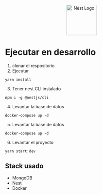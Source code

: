 <p align="center">
  <a href="http://nestjs.com/" target="blank"><img src="https://nestjs.com/img/logo-small.svg" width="100" alt="Nest Logo" /></a>
</p>

# Ejecutar en desarrollo
1. clonar el respositorio
2. Ejecutar

```
yarn install
```
3. Tener nest CLI instalado
```
npm i -g @nestjs/cli
```
4. Levantar la base de datos
```
docker-compose up -d
```

5. Levantar la base de datos
```
docker-compose up -d
```

6. Levantar el proyecto
```
yarn start:dev
```


## Stack usado
* MongoDB
* Nest
* Docker